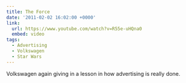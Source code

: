 ```yaml
---
title: The Force
date: '2011-02-02 16:02:00 +0000'
link:
  url: https://www.youtube.com/watch?v=R55e-uHQna0
  embed: video
tags:
  - Advertising
  - Volkswagen
  - Star Wars
---
```

Volkswagen again giving in a lesson in how advertising is really done.

